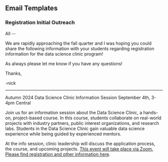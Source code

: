 ## Email Templates

### Registration Initial Outreach

All --

We are rapidly approaching the fall quarter and I was hoping you could share the following information with your students regarding registration information for the data science clinic program!

As always please let me know if you have any questions!

Thanks,

-nick

----

Autumn 2024 Data Science Clinic Information Session
September 4th, 3-4pm Central

Join us for an information session about the Data Science Clinic, a hands-on, project-based course. In this course, students collaborate on real-world projects with industry partners, public interest organizations, and research labs. Students in the Data Science Clinic gain valuable data science experience while being guided by experienced mentors.

At the info session, clinic leadership will discuss the application process, the course, and upcoming projects. [This event will take place via Zoom. Please find registration and other information here](https://sites.google.com/uchicago.edu/dsclinic/).